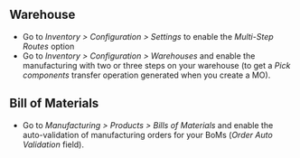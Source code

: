 ## Warehouse

- Go to *Inventory \> Configuration \> Settings* to enable the
  *Multi-Step Routes* option
- Go to *Inventory \> Configuration \> Warehouses* and enable the
  manufacturing with two or three steps on your warehouse (to get a
  *Pick components* transfer operation generated when you create a MO).

## Bill of Materials

- Go to *Manufacturing \> Products \> Bills of Materials* and enable the
  auto-validation of manufacturing orders for your BoMs (*Order Auto
  Validation* field).
